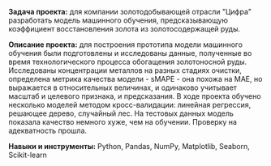 **Задача проекта:** для компании золотодобывающей отрасли "Цифра" разработать модель машинного обучения, предсказывающую коэффициент восстановления золота из золотосодержащей руды.

**Описание проекта:** для построения прототипа модели машинного обучения были подготовлены и исследованы данные, полученные во время технологического процесса обогащения золотоносной руды. Исследованы концентрации металлов на разных стадиях очистки, определена метрика качества модели - sMAPE - она похожа на MAE, но выражается в относительных величинах, и одинаково учитывает масштаб и целевого признака, и предсказания. В ходе проекта обучено несколько моделей методом кросс-валидации: линейная регрессия, решающее дерево, случайный лес. На тестовых данных модель показала качество немного хуже, чем на обучении. Проверку на адекватность прошла.

**Навыки и инструменты:** Python, Pandas, NumPy, Matplotlib, Seaborn, Scikit-learn
